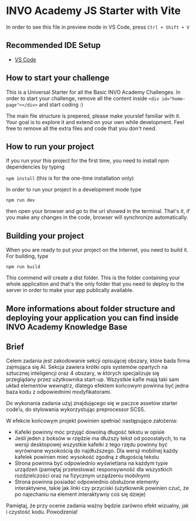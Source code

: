 # INVO Academy JS Starter with Vite

In order to see this file in preview mode in VS Code, press ```Ctrl + Shift + V```

## Recommended IDE Setup

- [VS Code](https://code.visualstudio.com/)

## How to start your challenge

This is a Universal Starter for all the Basic INVO Academy Challenges. In order to start your challenge, remove all the content inside ```<div id="home-page"></div>``` and start coding :) 

The main file structure is prepered, please make yourslef familiar with it. Your goal is to explore it and extend on your own while development. Feel free to remove all the extra files and code that you don't need.

## How to run your project

If you run your this project for the first time, you need to install npm dependencies by typing

```npm install``` (this is for the one-time installation only)

In order to run your project in a development mode type

```npm run dev```

then open your browser and go to the url showed in the terminal. That's it, if you make any changes in the code, browser will synchronize automatically.

## Building your project

When you are ready to put your project on the Internet, you need to build it. For building, type

```npm run build```

This commend will create a dist folder. This is the folder containing your whole application and that's the only folder that you need to deploy to the server in order to make your app publically available.

## More informations about folder structure and deploying your application you can find inside INVO Academy Knowledge Base





## Brief

Celem zadania jest zakodowanie sekcji opisującej obszary, które bada firma  zajmująca się AI. Sekcja zawiera krótki opis systemów opartych na  sztucznej inteligencji oraz 4 obszary, w których specjalizuje się  przeglądany przez użytkownika start-up. Wszystkie kafle mają taki sam  układ elementów wewnątrz, dlatego efektem końcowym powinna być jedna  baza kodu z odpowiednimi modyfikatorami.

Do wykonania zadania użyj znajdującego się w paczce assetów starter code’u, do stylowania wykorzystując preprocessor SCSS. 

W efekcie końcowym projekt powinien spełniać następujące założenia:

- Kafelki powinny móc przyjąć dowolną długość tekstu w opisie
- Jeśli jeden z boksów w rzędzie ma dłuższy tekst od pozostałych, to na wersji  desktopowej wszystkie kafelki z tego rzędu powinny być wyrównane  wysokością do najdłuższego. Dla wersji mobilnej każdy kafelek powinien  mieć wysokość zgodną z długością tekstu
- Strona powinna być  odpowiednio wyświetlana na każdym typie urządzeń (pamiętaj przetestować  responsywność dla wszystkich rozdzielczości oraz na fizycznym urządzeniu mobilnym)
- Strona powinna posiadać odpowiednio obsłużone  elementy interaktywne, takie jak linki czy przyciski (użytkownik  powinien czuć, że po najechaniu na element interaktywny coś się dzieje)

Pamiętaj, że przy ocenie zadania ważny będzie zarówno efekt wizualny, jak i czystość kodu. Powodzenia!
